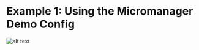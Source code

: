 # Example 1: Using the Micromanager Demo Config
![alt text](https://github.com/michaelpmay/MicroscopyControlAndProcessingMe/blob/main/docs/files/example1Banner.png)
